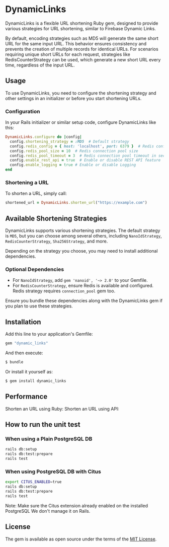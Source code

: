# DynamicLinks

DynamicLinks is a flexible URL shortening Ruby gem, designed to provide various strategies for URL shortening, similar to Firebase Dynamic Links.

By default, encoding strategies such as MD5 will generate the same short URL for the same input URL. This behavior ensures consistency and prevents the creation of multiple records for identical URLs. For scenarios requiring unique short URLs for each request, strategies like RedisCounterStrategy can be used, which generate a new short URL every time, regardless of the input URL.

## Usage

To use DynamicLinks, you need to configure the shortening strategy and other settings in an initializer or before you start shortening URLs.

### Configuration

In your Rails initializer or similar setup code, configure DynamicLinks like this:

```ruby
DynamicLinks.configure do |config|
  config.shortening_strategy = :MD5  # Default strategy
  config.redis_config = { host: 'localhost', port: 6379 }  # Redis configuration
  config.redis_pool_size = 10  # Redis connection pool size
  config.redis_pool_timeout = 3  # Redis connection pool timeout in seconds
  config.enable_rest_api = true  # Enable or disable REST API feature
  config.enable_logging = true # Enable or disable Logging
end
```

### Shortening a URL

To shorten a URL, simply call:

```ruby
shortened_url = DynamicLinks.shorten_url("https://example.com")
```

## Available Shortening Strategies

DynamicLinks supports various shortening strategies. The default strategy is `MD5`, but you can choose among several others, including `NanoIdStrategy`, `RedisCounterStrategy`, `Sha256Strategy`, and more.

Depending on the strategy you choose, you may need to install additional dependencies.

### Optional Dependencies

- For `NanoIdStrategy`, add `gem 'nanoid', '~> 2.0'` to your Gemfile.
- For `RedisCounterStrategy`, ensure Redis is available and configured. Redis strategy requires `connection_pool` gem too.

Ensure you bundle these dependencies along with the DynamicLinks gem if you plan to use these strategies.

## Installation

Add this line to your application's Gemfile:

```ruby
gem "dynamic_links"
```

And then execute:

```bash
$ bundle
```

Or install it yourself as:

```bash
$ gem install dynamic_links
```

## Performance

Shorten an URL using Ruby:
Shorten an URL using API:

## How to run the unit test

### When using a Plain PostgreSQL DB

```bash
rails db:setup
rails db:test:prepare
rails test
```

### When using PostgreSQL DB with Citus

```bash
export CITUS_ENABLED=true
rails db:setup
rails db:test:prepare
rails test
```

Note:
Make sure the Citus extension already enabled on the installed PostgreSQL
We don't manage it on Rails.

## License

The gem is available as open source under the terms of the [MIT License](https://opensource.org/licenses/MIT).
